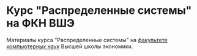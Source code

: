 # Курс "Распределенные системы" на ФКН ВШЭ

Материалы курса "Распределенные системы" на [факультете компьютерных наук](https://cs.hse.ru/) Высшей школы экономики.